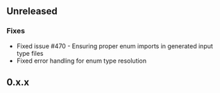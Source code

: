 ## Unreleased

### Fixes
- Fixed issue #470 - Ensuring proper enum imports in generated input type files
- Fixed error handling for enum type resolution

## 0.x.x